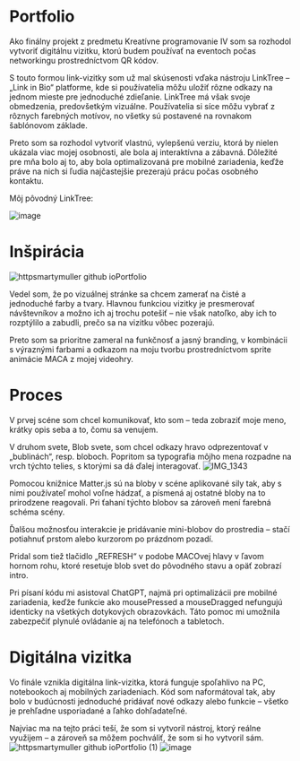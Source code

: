 # Portfolio
Ako finálny projekt z predmetu Kreatívne programovanie IV som sa rozhodol vytvoriť digitálnu vizitku, ktorú budem používať na eventoch počas networkingu prostredníctvom QR kódov.

S touto formou link-vizitky som už mal skúsenosti vďaka nástroju LinkTree – „Link in Bio“ platforme, kde si používatelia môžu uložiť rôzne odkazy na jednom mieste pre jednoduché zdieľanie. LinkTree má však svoje obmedzenia, predovšetkým vizuálne. Používatelia si síce môžu vybrať z rôznych farebných motívov, no všetky sú postavené na rovnakom šablónovom základe.

Preto som sa rozhodol vytvoriť vlastnú, vylepšenú verziu, ktorá by nielen ukázala viac mojej osobnosti, ale bola aj interaktívna a zábavná. Dôležité pre mňa bolo aj to, aby bola optimalizovaná pre mobilné zariadenia, keďže práve na nich si ľudia najčastejšie prezerajú prácu počas osobného kontaktu.

Môj pôvodný LinkTree:

![image](https://github.com/user-attachments/assets/d54f174b-2223-4e54-9938-bd56cd027d58) 


# Inšpirácia
![httpsmartymuller github ioPortfolio](https://github.com/user-attachments/assets/a9b1f6f9-71d7-49d6-b660-c606032204b8)

Vedel som, že po vizuálnej stránke sa chcem zamerať na čisté a jednoduché farby a tvary. Hlavnou funkciou vizitky je presmerovať návštevníkov a možno ich aj trochu potešiť – nie však natoľko, aby ich to rozptýlilo a zabudli, prečo sa na vizitku vôbec pozerajú.

Preto som sa prioritne zameral na funkčnosť a jasný branding, v kombinácii s výraznými farbami a odkazom na moju tvorbu prostredníctvom sprite animácie MACA z mojej videohry.

# Proces
V prvej scéne som chcel komunikovať, kto som – teda zobraziť moje meno, krátky opis seba a to, čomu sa venujem.

V druhom svete, Blob svete, som chcel odkazy hravo odprezentovať v „bublinách“, resp. bloboch.
Popritom sa typografia môjho mena rozpadne na vrch týchto telies, s ktorými sa dá ďalej interagovať.
![IMG_1343](https://github.com/user-attachments/assets/b10c6c84-d433-44b9-8792-d41faa49b470)

Pomocou knižnice Matter.js sú na bloby v scéne aplikované sily tak, aby s nimi používateľ mohol voľne hádzať, a písmená aj ostatné bloby na to prirodzene reagovali. Pri ťahaní týchto blobov sa zároveň mení farebná schéma scény.

Ďalšou možnosťou interakcie je pridávanie mini-blobov do prostredia – stačí potiahnuť prstom alebo kurzorom po prázdnom pozadí.

Pridal som tiež tlačidlo „REFRESH“ v podobe MACOvej hlavy v ľavom hornom rohu, ktoré resetuje blob svet do pôvodného stavu a opäť zobrazí intro.

Pri písaní kódu mi asistoval ChatGPT, najmä pri optimalizácii pre mobilné zariadenia, keďže funkcie ako mousePressed a mouseDragged nefungujú identicky na všetkých dotykových obrazovkách. Táto pomoc mi umožnila zabezpečiť plynulé ovládanie aj na telefónoch a tabletoch.

# Digitálna vizitka
Vo finále vznikla digitálna link-vizitka, ktorá funguje spoľahlivo na PC, notebookoch aj mobilných zariadeniach.
Kód som naformátoval tak, aby bolo v budúcnosti jednoduché pridávať nové odkazy alebo funkcie – všetko je prehľadne usporiadané a ľahko dohľadateľné.

Najviac ma na tejto práci teší, že som si vytvoril nástroj, ktorý reálne využijem – a zároveň sa môžem pochváliť, že som si ho vytvoril sám.
![httpsmartymuller github ioPortfolio (1)](https://github.com/user-attachments/assets/4b7ded2b-42f6-4c57-9c29-83b20144aa75)
![image](https://github.com/user-attachments/assets/e4defe07-4397-4b9d-8889-53024aeae875)





